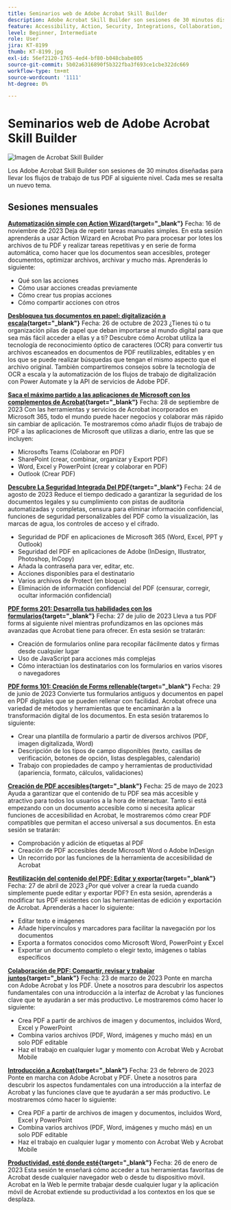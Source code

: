 ```yaml
---
title: Seminarios web de Adobe Acrobat Skill Builder
description: Adobe Acrobat Skill Builder son sesiones de 30 minutos diseñadas para llevar tus flujos de trabajo de PDF al siguiente nivel
feature: Accessibility, Action, Security, Integrations, Collaboration, Edit PDF, Convert PDF, Share, Mobile, Skill Builder, Form
level: Beginner, Intermediate
role: User
jira: KT-8199
thumb: KT-8199.jpg
exl-id: 56ef2120-1765-4ed4-bf80-b048cbabe805
source-git-commit: 5b02a6316890f5b322fba3f693ce1cbe322dc669
workflow-type: tm+mt
source-wordcount: '1111'
ht-degree: 0%

---
```


# Seminarios web de Adobe Acrobat Skill Builder

![Imagen de Acrobat Skill Builder](../assets/sbacrobatwebinars.png)

Los Adobe Acrobat Skill Builder son sesiones de 30 minutos diseñadas para llevar los flujos de trabajo de tus PDF al siguiente nivel. Cada mes se resalta un nuevo tema.

## Sesiones mensuales

**[Automatización simple con Action Wizard](https://teamwork.adobe.com/adobe-acrobat-skill-builder/attendease/networking/experience/41d505bb-252a-4e26-9576-6ae82293e6c9/97be1628-5cb6-44be-ac61-c0cc26fbb58d){target="_blank"}**
Fecha: 16 de noviembre de 2023 Deja de repetir tareas manuales simples. En esta sesión aprenderás a usar Action Wizard en Acrobat Pro para procesar por lotes los archivos de tu PDF y realizar tareas repetitivas y en serie de forma automática, como hacer que los documentos sean accesibles, proteger documentos, optimizar archivos, archivar y mucho más. Aprenderás lo siguiente:

* Qué son las acciones
* Cómo usar acciones creadas previamente
* Cómo crear tus propias acciones
* Cómo compartir acciones con otros

**[Desbloquea tus documentos en papel: digitalización a escala](https://teamwork.adobe.com/adobe-acrobat-skill-builder/attendease/networking/experience/46e148fe-92c0-4d79-ac83-8888e9f0521e/dfcf3b90-4390-4c6e-abd9-20ba6e913dc1){target="_blank"}**
Fecha: 26 de octubre de 2023 ¿Tienes tú o tu organización pilas de papel que deban importarse al mundo digital para que sea más fácil acceder a ellas y a ti? Descubre cómo Acrobat utiliza la tecnología de reconocimiento óptico de caracteres (OCR) para convertir tus archivos escaneados en documentos de PDF reutilizables, editables y en los que se puede realizar búsquedas que tengan el mismo aspecto que el archivo original. También compartiremos consejos sobre la tecnología de OCR a escala y la automatización de los flujos de trabajo de digitalización con Power Automate y la API de servicios de Adobe PDF.

**[Saca el máximo partido a las aplicaciones de Microsoft con los complementos de Acrobat](https://teamwork.adobe.com/adobe-acrobat-skill-builder/attendease/networking/experience/8b4ea780-6e4d-48b6-8c70-ea10245a5a64/b4fe64de-3614-4a6d-94c6-ff6612ac07fb){target="_blank"}**
Fecha: 28 de septiembre de 2023 Con las herramientas y servicios de Acrobat incorporados en Microsoft 365, todo el mundo puede hacer negocios y colaborar más rápido sin cambiar de aplicación. Te mostraremos cómo añadir flujos de trabajo de PDF a las aplicaciones de Microsoft que utilizas a diario, entre las que se incluyen:

* Microsofts Teams (Colaborar en PDF)
* SharePoint (crear, combinar, organizar y Export PDF)
* Word, Excel y PowerPoint (crear y colaborar en PDF)
* Outlook (Crear PDF)

**[Descubre La Seguridad Integrada Del PDF](https://teamwork.adobe.com/adobe-acrobat-skill-builder/attendease/networking/experience/b454ab64-9c2e-4aec-bcf9-ca82e3a6b869/3a456ace-042e-41c8-8e8c-d285e9ba0ab8){target="_blank"}**
Fecha: 24 de agosto de 2023 Reduce el tiempo dedicado a garantizar la seguridad de los documentos legales y su cumplimiento con pistas de auditoría automatizadas y completas, censura para eliminar información confidencial, funciones de seguridad personalizables del PDF como la visualización, las marcas de agua, los controles de acceso y el cifrado.

* Seguridad de PDF en aplicaciones de Microsoft 365 (Word, Excel, PPT y Outlook)
* Seguridad del PDF en aplicaciones de Adobe (InDesign, Illustrator, Photoshop, InCopy)
* Añada la contraseña para ver, editar, etc.
* Acciones disponibles para el destinatario
* Varios archivos de Protect (en bloque)
* Eliminación de información confidencial del PDF (censurar, corregir, ocultar información confidencial)

**[PDF forms 201: Desarrolla tus habilidades con los formularios](https://adobe-acrobat-skill-builder.joinus.adobeevents.com/attendease/networking/experience/32518a73-e152-42b5-825c-b31ce53ab1f2/b9966934-6a5b-49c2-a9b0-d434543ce7f4){target="_blank"}**
Fecha: 27 de julio de 2023 Lleva a tus PDF forms al siguiente nivel mientras profundizamos en las opciones más avanzadas que Acrobat tiene para ofrecer. En esta sesión se tratarán:

* Creación de formularios online para recopilar fácilmente datos y firmas desde cualquier lugar
* Uso de JavaScript para acciones más complejas
* Cómo interactúan los destinatarios con los formularios en varios visores o navegadores

**[PDF forms 101: Creación de Forms rellenable](https://adobe-acrobat-skill-builder.joinus.adobeevents.com/attendease/networking/experience/795f4bc7-db42-4022-a624-8a53c51174c6/9d685d0f-4a5b-4236-a1ef-081d1403fb41){target="_blank"}**
Fecha: 29 de junio de 2023 Convierte tus formularios antiguos y documentos en papel en PDF digitales que se pueden rellenar con facilidad. Acrobat ofrece una variedad de métodos y herramientas que te encaminarán a la transformación digital de los documentos. En esta sesión trataremos lo siguiente:

* Crear una plantilla de formulario a partir de diversos archivos (PDF, imagen digitalizada, Word)
* Descripción de los tipos de campo disponibles (texto, casillas de verificación, botones de opción, listas desplegables, calendario)
* Trabajo con propiedades de campo y herramientas de productividad (apariencia, formato, cálculos, validaciones)

**[Creación de PDF accesibles](https://teamwork.adobe.com/adobe-acrobat-skill-builder/attendease/networking/experience/4ff4d607-8c9f-47dd-ac4f-3b351a0a0fe3/2eb92255-d963-4ff7-b278-2a95a11db755){target="_blank"}**
Fecha: 25 de mayo de 2023 Ayuda a garantizar que el contenido de tu PDF sea más accesible y atractivo para todos los usuarios a la hora de interactuar. Tanto si está empezando con un documento accesible como si necesita aplicar funciones de accesibilidad en Acrobat, le mostraremos cómo crear PDF compatibles que permitan el acceso universal a sus documentos. En esta sesión se tratarán:

* Comprobación y adición de etiquetas al PDF
* Creación de PDF accesibles desde Microsoft Word o Adobe InDesign
* Un recorrido por las funciones de la herramienta de accesibilidad de Acrobat

**[Reutilización del contenido del PDF: Editar y exportar](https://adobe-acrobat-skill-builder.joinus.adobeevents.com/attendease/networking/experience/aac3b9af-7d54-4ea5-a6fa-61bc7acea87f/8d7341ee-ff0f-492a-b3fd-935bd11d4ed0){target="_blank"}**
Fecha: 27 de abril de 2023 ¿Por qué volver a crear la rueda cuando simplemente puede editar y exportar PDF? En esta sesión, aprenderás a modificar tus PDF existentes con las herramientas de edición y exportación de Acrobat. Aprenderás a hacer lo siguiente:

* Editar texto e imágenes
* Añade hipervínculos y marcadores para facilitar la navegación por los documentos
* Exporta a formatos conocidos como Microsoft Word, PowerPoint y Excel
* Exportar un documento completo o elegir texto, imágenes o tablas específicos

**[Colaboración de PDF: Compartir, revisar y trabajar juntos](https://adobe-acrobat-skill-builder.joinus.adobeevents.com/attendease/networking/experience/0ef4709b-0a04-418e-a185-7efdd676c2dd/6a95bece-6f24-46f5-a17f-b408464281be){target="_blank"}**
Fecha: 23 de marzo de 2023 Ponte en marcha con Adobe Acrobat y los PDF. Únete a nosotros para descubrir los aspectos fundamentales con una introducción a la interfaz de Acrobat y las funciones clave que te ayudarán a ser más productivo. Le mostraremos cómo hacer lo siguiente:

* Crea PDF a partir de archivos de imagen y documentos, incluidos Word, Excel y PowerPoint
* Combina varios archivos (PDF, Word, imágenes y mucho más) en un solo PDF editable
* Haz el trabajo en cualquier lugar y momento con Acrobat Web y Acrobat Mobile

**[Introducción a Acrobat](https://adobe-acrobat-skill-builder.joinus.adobeevents.com/attendease/networking/experience/5d8acc24-47a1-4db8-b419-8587bfb12708/fe8ec392-f29a-4e25-b7a3-61f48eea45ab){target="_blank"}**
Fecha: 23 de febrero de 2023 Ponte en marcha con Adobe Acrobat y PDF. Únete a nosotros para descubrir los aspectos fundamentales con una introducción a la interfaz de Acrobat y las funciones clave que te ayudarán a ser más productivo. Le mostraremos cómo hacer lo siguiente:

* Crea PDF a partir de archivos de imagen y documentos, incluidos Word, Excel y PowerPoint
* Combina varios archivos (PDF, Word, imágenes y mucho más) en un solo PDF editable
* Haz el trabajo en cualquier lugar y momento con Acrobat Web y Acrobat Mobile

**[Productividad, esté donde esté](https://adobe-acrobat-skill-builder.joinus.adobeevents.com/attendease/networking/experience/9ab6c7a2-5ca2-4670-9a33-2ac11a1cb542/0b591876-aeae-45af-b41a-07a8326043f2){target="_blank"}**
Fecha: 26 de enero de 2023 Esta sesión te enseñará cómo acceder a tus herramientas favoritas de Acrobat desde cualquier navegador web o desde tu dispositivo móvil. Acrobat en la Web le permite trabajar desde cualquier lugar y la aplicación móvil de Acrobat extiende su productividad a los contextos en los que se desplaza.